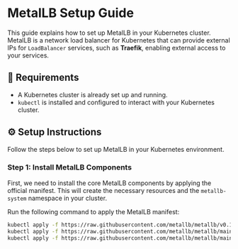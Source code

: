 # MetalLB Setup Guide

This guide explains how to set up MetalLB in your Kubernetes cluster. MetalLB is a network load balancer for Kubernetes that can provide external IPs for `LoadBalancer` services, such as **Traefik**, enabling external access to your services.

## 🧱 Requirements
- A Kubernetes cluster is already set up and running.
- `kubectl` is installed and configured to interact with your Kubernetes cluster.

## ⚙️ Setup Instructions

Follow the steps below to set up MetalLB in your Kubernetes environment.

### Step 1: Install MetalLB Components
First, we need to install the core MetalLB components by applying the official manifest. This will create the necessary resources and the `metallb-system` namespace in your cluster.

Run the following command to apply the MetalLB manifest:

```bash
kubectl apply -f https://raw.githubusercontent.com/metallb/metallb/v0.13.10/config/manifests/metallb-native.yaml
kubectl apply -f https://raw.githubusercontent.com/metallb/metallb/main/config/crd/bases/metallb.io_ipaddresspools.yaml
kubectl apply -f https://raw.githubusercontent.com/metallb/metallb/main/config/crd/bases/metallb.io_l2advertisements.yaml
